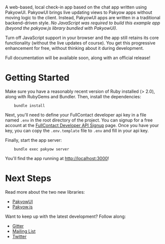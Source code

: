 A web-based, local check-in app based on the chat app written using PakyowUI.
PakyowUI brings live updating views to Pakyow apps without moving logic to the
client. Instead, PakyowUI apps are written in a traditional backend-driven
style. *No JavaScript was required to build this example app (beyond the
pakyow.js library bundled with PakyowUI).*

Turn off JavaScript support in your browser and the app still retains its core
functionality (without the live updates of course). You get this progressive
enhancement for free, without thinking about it during development.

Full documentation will be available soon, along with an official release!

# Getting Started

Make sure you have a reasonably recent version of Ruby installed (> 2.0), along
with RubyGems and Bundler. Then, install the dependencies:

		bundle install

Next, you'll need to define your FullContact developer api key in a file named
`.env` in the root directory of the project. You can signup for a free account
at the 
[FullContact Developer API Signup](https://www.fullcontact.com/developer/pricing/) 
page. Once you have your key, you can copy the `.env.template` file to `.env` and
fill in your api key.

Finally, start the app server:

		bundle exec pakyow server

You'll find the app running at [http://localhost:3000](http://localhost:3000)!

# Next Steps

Read more about the two new libraries:

- [PakyowUI](https://github.com/pakyow/pakyow/tree/master/pakyow-ui)
- [Pakyow.js](https://github.com/pakyow/pakyow-js)

Want to keep up with the latest development? Follow along:

- [Gitter](https://gitter.im/pakyow/chat)
- [Mailing List](http://eepurl.com/_NLlD)
- [Twitter](http://twitter.com/pakyow)
